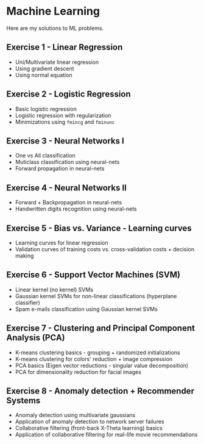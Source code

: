 # Machine Learning

Here are my solutions to ML problems.

## Exercise 1 - Linear Regression

* Uni/Multivariate linear regression
* Using gradient descent
* Using normal equation

## Exercise 2 - Logistic Regression

* Basic logistic regression
* Logistic regression with regularization
* Minimizations using ```fmincg``` and ```fminunc```

## Exercise 3 - Neural Networks I

* One vs All classification
* Muticlass classification using neural-nets
* Forward propagation in neural-nets

## Exercise 4 - Neural Networks II

* Forward + Backpropagation in neural-nets
* Handwritten digits recognition using neural-nets

## Exercise 5 - Bias vs. Variance - Learning curves

* Learning curves for linear regression
* Validation curves of training costs vs. cross-validation costs + decision making

## Exercise 6 - Support Vector Machines (SVM)

* Linear kernel (no kernel) SVMs
* Gaussian kernel SVMs for non-linear classifications (hyperplane classifier)
* Spam e-mails classification using Gaussian kernel SVMs

## Exercise 7 - Clustering and Principal Component Analysis (PCA)

* K-means clustering basics - grouping + randomized initializations
* K-means clustering for colors' reduction + image compression
* PCA basics (Eigen vector reductions - singular value decomposition)
* PCA for dimensionality reduction for facial images

## Exercise 8 - Anomaly detection + Recommender Systems

* Anomaly detection using multivariate gaussians
* Application of anomaly detection to network server failures
* Collaborative filtering (front-back X-Theta learning) basics
* Application of collaborative filtering for real-life movie recommendations

